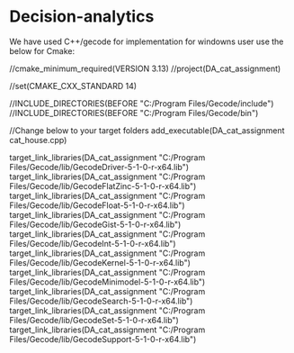 # Decision-analytics
We have used C++/gecode for implementation
for windowns user use the below for Cmake:

//cmake_minimum_required(VERSION 3.13)
//project(DA_cat_assignment)

//set(CMAKE_CXX_STANDARD 14)

//INCLUDE_DIRECTORIES(BEFORE "C:/Program Files/Gecode/include")
//INCLUDE_DIRECTORIES(BEFORE "C:/Program Files/Gecode/bin")

//Change below to your target folders
add_executable(DA_cat_assignment cat_house.cpp)

target_link_libraries(DA_cat_assignment "C:/Program Files/Gecode/lib/GecodeDriver-5-1-0-r-x64.lib")
target_link_libraries(DA_cat_assignment "C:/Program Files/Gecode/lib/GecodeFlatZinc-5-1-0-r-x64.lib")
target_link_libraries(DA_cat_assignment "C:/Program Files/Gecode/lib/GecodeFloat-5-1-0-r-x64.lib")
target_link_libraries(DA_cat_assignment "C:/Program Files/Gecode/lib/GecodeGist-5-1-0-r-x64.lib")
target_link_libraries(DA_cat_assignment "C:/Program Files/Gecode/lib/GecodeInt-5-1-0-r-x64.lib")
target_link_libraries(DA_cat_assignment "C:/Program Files/Gecode/lib/GecodeKernel-5-1-0-r-x64.lib")
target_link_libraries(DA_cat_assignment "C:/Program Files/Gecode/lib/GecodeMinimodel-5-1-0-r-x64.lib")
target_link_libraries(DA_cat_assignment "C:/Program Files/Gecode/lib/GecodeSearch-5-1-0-r-x64.lib")
target_link_libraries(DA_cat_assignment "C:/Program Files/Gecode/lib/GecodeSet-5-1-0-r-x64.lib")
target_link_libraries(DA_cat_assignment "C:/Program Files/Gecode/lib/GecodeSupport-5-1-0-r-x64.lib")
